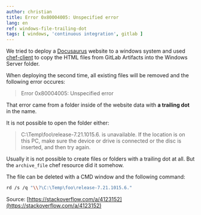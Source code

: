 ```yaml
---
author: christian
title: Error 0x80004005: Unspecified error
lang: en
ref: windows-file-trailing-dot
tags: [ windows, 'continuous integration', gitlab ]
---
```


We tried to deploy a [Docusaurus][docu] website to a windows
system and used [chef-client][chef] to copy the HTML files
from GitLab Artifacts into the Windows Server folder.

[chef]: https://docs.chef.io/chef_client_overview/
[docu]: https://docusaurus.io/

When deploying the second time, all existing files will be removed and
the following error occures:

> Error 0x80004005: Unspecified error

That error came from a folder inside of the website data 
with **a trailing dot** in the name.

It is not possible to open the folder either:

> C:\Temp\foo\release-7.21.1015.6. is unavailable. If the location is on this PC,
> make sure the device or drive is connected or the disc is inserted, and then try again.

Usually it is not possible to create files or folders with a trailing
dot at all. But the `archive_file` chef resource did it somehow.

The file can be deleted with a CMD window and the following command:

```sh
rd /s /q "\\?\C:\Temp\foo\release-7.21.1015.6."
```

Source: [https://stackoverflow.com/a/4123152](https://stackoverflow.com/a/4123152)
